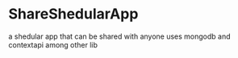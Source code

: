 # ShareShedularApp
a shedular app that can be shared with anyone uses mongodb and contextapi among other lib
